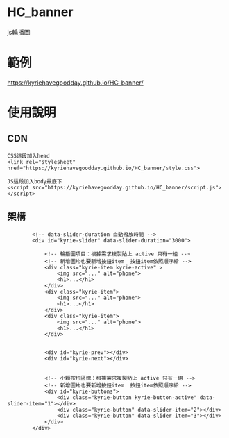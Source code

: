 # HC_banner
js輪播圖

# 範例
https://kyriehavegoodday.github.io/HC_banner/

# 使用說明

## CDN
    CSS這段加入head
    <link rel="stylesheet" href="https://kyriehavegoodday.github.io/HC_banner/style.css">

    JS這段加入body最底下
    <script src="https://kyriehavegoodday.github.io/HC_banner/script.js"></script>
    
## 架構
```
        <!-- data-slider-duration 自動撥放時間 -->
        <div id="kyrie-slider" data-slider-duration="3000">

            <!-- 輪播圖項目：根據需求複製貼上 active 只有一組 -->
            <!-- 新增圖片也要新增按鈕item  按鈕item依照順序給 -->
            <div class="kyrie-item kyrie-active" >
                <img src="..." alt="phone">
                <h1>...</h1>
            </div>
            <div class="kyrie-item">
                <img src="..." alt="phone">
                <h1>...</h1>
            </div>
            <div class="kyrie-item">
                <img src="..." alt="phone">
                <h1>...</h1>
            </div>


            <div id="kyrie-prev"></div>
            <div id="kyrie-next"></div>


            <!-- 小顆按扭區塊：根據需求複製貼上 active 只有一組 -->
            <!-- 新增圖片也要新增按鈕item  按鈕item依照順序給 -->
            <div id="kyrie-buttons">
                <div class="kyrie-button kyrie-button-active" data-slider-item="1"></div>
                <div class="kyrie-button" data-slider-item="2"></div>
                <div class="kyrie-button" data-slider-item="3"></div>
            </div>
        </div>

```